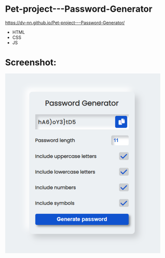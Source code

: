 # Pet-project---Password-Generator 
https://dv-nn.github.io/Pet-project---Password-Generator/  

- HTML      
- CSS          
- JS         

# Screenshot:        
![alt text](screenshots/img1.png "screenshot1")    
  
